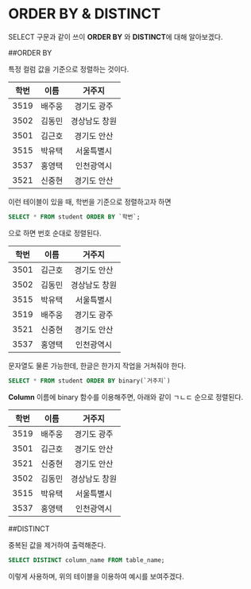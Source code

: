 # ORDER BY & DISTINCT

SELECT 구문과 같이 쓰이 **ORDER BY** 와 **DISTINCT**에 대해 알아보겠다.

##ORDER BY

특정 컬럼 값을 기준으로 정렬하는 것이다. 

|학번|이름|거주지|
|:-:|:-:|:-:|
|3519|배주웅|경기도 광주|
|3502|김동민|경상남도 창원|
|3501|김근호|경기도 안산|
|3515|박유택|서울특별시|
|3537|홍영택|인천광역시|
|3521|신중현|경기도 안산|

이런 테이블이 있을 때, 학번을 기준으로 정렬하고자 하면

```sql
SELECT * FROM student ORDER BY `학번`;
```

으로 하면 번호 순대로 정렬된다. 

|학번|이름|거주지|
|:-:|:-:|:-:|
|3501|김근호|경기도 안산|
|3502|김동민|경상남도 창원|
|3515|박유택|서울특별시|
|3519|배주웅|경기도 광주|
|3521|신중현|경기도 안산|
|3537|홍영택|인천광역시|

문자열도 물론 가능한데, 한글은 한가지 작업을 거쳐줘야 한다. 

```sql
SELECT * FROM student ORDER BY binary(`거주지`)
```
**Column** 이름에 binary 함수를 이용해주면, 아래와 같이 ㄱㄴㄷ 순으로 정렬된다. 

|학번|이름|거주지|
|:-:|:-:|:-:|
|3519|배주웅|경기도 광주|
|3501|김근호|경기도 안산|
|3521|신중현|경기도 안산|
|3502|김동민|경상남도 창원|
|3515|박유택|서울특별시|
|3537|홍영택|인천광역시|

##DISTINCT

중복된 값을 제거하여 출력해준다. 

```sql
SELECT DISTINCT column_name FROM table_name;
```

이렇게 사용하며, 위의 테이블을 이용하여 예시를 보여주겠다. 



